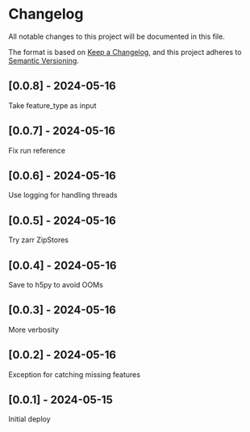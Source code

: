 # Changelog
All notable changes to this project will be documented in this file.

The format is based on [Keep a Changelog](https://keepachangelog.com/en/1.0.0/),
and this project adheres to [Semantic Versioning](https://semver.org/spec/v2.0.0.html).

## [0.0.8] - 2024-05-16
Take feature_type as input

## [0.0.7] - 2024-05-16
Fix run reference

## [0.0.6] - 2024-05-16
Use logging for handling threads

## [0.0.5] - 2024-05-16
Try zarr ZipStores

## [0.0.4] - 2024-05-16
Save to h5py to avoid OOMs

## [0.0.3] - 2024-05-16
More verbosity

## [0.0.2] - 2024-05-16
Exception for catching missing features

## [0.0.1] - 2024-05-15
Initial deploy
